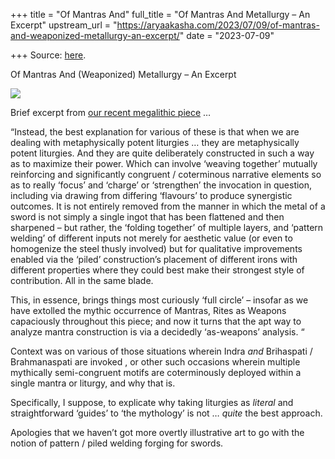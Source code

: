 +++
title = "Of Mantras And"
full_title = "Of Mantras And Metallurgy – An Excerpt"
upstream_url = "https://aryaakasha.com/2023/07/09/of-mantras-and-weaponized-metallurgy-an-excerpt/"
date = "2023-07-09"

+++
Source: [here](https://aryaakasha.com/2023/07/09/of-mantras-and-weaponized-metallurgy-an-excerpt/).

Of Mantras And (Weaponized) Metallurgy – An Excerpt

![](https://aryaakasha.files.wordpress.com/2023/07/358436883_6313577215423004_2852940372923093959_n.jpg?w=646)

Brief excerpt from [our recent megalithic piece](https://aryaakasha.com/2023/07/08/on-the-sky-father-as-dragon-destroyer/) …

“Instead, the best explanation for various of these is that when we are dealing with metaphysically potent liturgies … they are metaphysically potent liturgies. And they are quite deliberately constructed in such a way as to maximize their power. Which can involve ‘weaving together’ mutually reinforcing and significantly congruent / coterminous narrative elements so as to really ‘focus’ and ‘charge’ or ‘strengthen’ the invocation in question, including via drawing from differing ‘flavours’ to produce synergistic outcomes. It is not entirely removed from the manner in which the metal of a sword is not simply a single ingot that has been flattened and then sharpened – but rather, the ‘folding together’ of multiple layers, and ‘pattern welding’ of different inputs not merely for aesthetic value (or even to homogenize the steel thusly involved) but for qualitative improvements enabled via the ‘piled’ construction’s placement of different irons with different properties where they could best make their strongest style of contribution. All in the same blade.

This, in essence, brings things most curiously ‘full circle’ – insofar as we have extolled the mythic occurrence of Mantras, Rites as Weapons capaciously throughout this piece; and now it turns that the apt way to analyze mantra construction is via a decidedly ‘as-weapons’ analysis. “

Context was on various of those situations wherein Indra *and* Brihaspati / Brahmanaspati are invoked , or other such occasions wherein multiple mythically semi-congruent motifs are coterminously deployed within a single mantra or liturgy, and why that is.

Specifically, I suppose, to explicate why taking liturgies as *literal* and straightforward ‘guides’ to ‘the mythology’ is not … *quite* the best approach.

Apologies that we haven’t got more overtly illustrative art to go with the notion of pattern / piled welding forging for swords.
